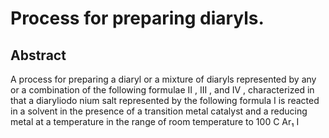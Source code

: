 # Process for preparing diaryls.

## Abstract
A process for preparing a diaryl or a mixture of diaryls represented by any or a combination of the following formulae II , III , and IV , characterized in that a diaryliodo nium salt represented by the following formula I is reacted in a solvent in the presence of a transition metal catalyst and a reducing metal at a temperature in the range of room temperature to 100 C Ar₁ I